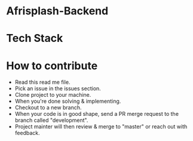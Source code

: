 # Afrisplash-Backend



# Tech Stack
 


# How to contribute

* Read this read me file.
* Pick an issue in the issues section.
* Clone project to your machine.
* When you're done solving & implementing.
* Checkout to a new branch.
* When your code is in good shape, send a PR merge request to the branch called "development".
* Project mainter will then review & merge to "master" or reach out with feedback.
